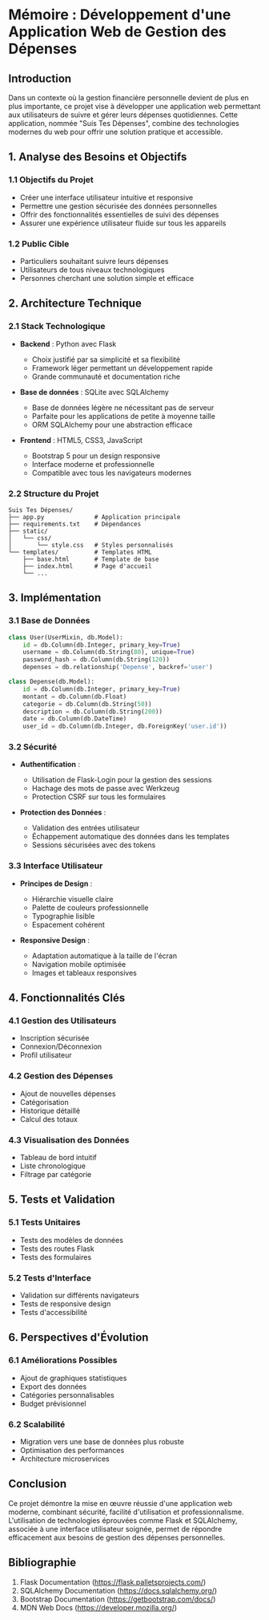 # Mémoire : Développement d'une Application Web de Gestion des Dépenses

## Introduction

Dans un contexte où la gestion financière personnelle devient de plus en plus importante, ce projet vise à développer une application web permettant aux utilisateurs de suivre et gérer leurs dépenses quotidiennes. Cette application, nommée "Suis Tes Dépenses", combine des technologies modernes du web pour offrir une solution pratique et accessible.

## 1. Analyse des Besoins et Objectifs

### 1.1 Objectifs du Projet
- Créer une interface utilisateur intuitive et responsive
- Permettre une gestion sécurisée des données personnelles
- Offrir des fonctionnalités essentielles de suivi des dépenses
- Assurer une expérience utilisateur fluide sur tous les appareils

### 1.2 Public Cible
- Particuliers souhaitant suivre leurs dépenses
- Utilisateurs de tous niveaux technologiques
- Personnes cherchant une solution simple et efficace

## 2. Architecture Technique

### 2.1 Stack Technologique
- **Backend** : Python avec Flask
  - Choix justifié par sa simplicité et sa flexibilité
  - Framework léger permettant un développement rapide
  - Grande communauté et documentation riche

- **Base de données** : SQLite avec SQLAlchemy
  - Base de données légère ne nécessitant pas de serveur
  - Parfaite pour les applications de petite à moyenne taille
  - ORM SQLAlchemy pour une abstraction efficace

- **Frontend** : HTML5, CSS3, JavaScript
  - Bootstrap 5 pour un design responsive
  - Interface moderne et professionnelle
  - Compatible avec tous les navigateurs modernes

### 2.2 Structure du Projet
```
Suis Tes Dépenses/
├── app.py              # Application principale
├── requirements.txt    # Dépendances
├── static/            
│   └── css/
│       └── style.css   # Styles personnalisés
└── templates/          # Templates HTML
    ├── base.html       # Template de base
    ├── index.html      # Page d'accueil
    └── ...
```

## 3. Implémentation

### 3.1 Base de Données
```python
class User(UserMixin, db.Model):
    id = db.Column(db.Integer, primary_key=True)
    username = db.Column(db.String(80), unique=True)
    password_hash = db.Column(db.String(120))
    depenses = db.relationship('Depense', backref='user')

class Depense(db.Model):
    id = db.Column(db.Integer, primary_key=True)
    montant = db.Column(db.Float)
    categorie = db.Column(db.String(50))
    description = db.Column(db.String(200))
    date = db.Column(db.DateTime)
    user_id = db.Column(db.Integer, db.ForeignKey('user.id'))
```

### 3.2 Sécurité
- **Authentification** :
  - Utilisation de Flask-Login pour la gestion des sessions
  - Hachage des mots de passe avec Werkzeug
  - Protection CSRF sur tous les formulaires

- **Protection des Données** :
  - Validation des entrées utilisateur
  - Échappement automatique des données dans les templates
  - Sessions sécurisées avec des tokens

### 3.3 Interface Utilisateur
- **Principes de Design** :
  - Hiérarchie visuelle claire
  - Palette de couleurs professionnelle
  - Typographie lisible
  - Espacement cohérent

- **Responsive Design** :
  - Adaptation automatique à la taille de l'écran
  - Navigation mobile optimisée
  - Images et tableaux responsives

## 4. Fonctionnalités Clés

### 4.1 Gestion des Utilisateurs
- Inscription sécurisée
- Connexion/Déconnexion
- Profil utilisateur

### 4.2 Gestion des Dépenses
- Ajout de nouvelles dépenses
- Catégorisation
- Historique détaillé
- Calcul des totaux

### 4.3 Visualisation des Données
- Tableau de bord intuitif
- Liste chronologique
- Filtrage par catégorie

## 5. Tests et Validation

### 5.1 Tests Unitaires
- Tests des modèles de données
- Tests des routes Flask
- Tests des formulaires

### 5.2 Tests d'Interface
- Validation sur différents navigateurs
- Tests de responsive design
- Tests d'accessibilité

## 6. Perspectives d'Évolution

### 6.1 Améliorations Possibles
- Ajout de graphiques statistiques
- Export des données
- Catégories personnalisables
- Budget prévisionnel

### 6.2 Scalabilité
- Migration vers une base de données plus robuste
- Optimisation des performances
- Architecture microservices

## Conclusion

Ce projet démontre la mise en œuvre réussie d'une application web moderne, combinant sécurité, facilité d'utilisation et professionnalisme. L'utilisation de technologies éprouvées comme Flask et SQLAlchemy, associée à une interface utilisateur soignée, permet de répondre efficacement aux besoins de gestion des dépenses personnelles.

## Bibliographie

1. Flask Documentation (https://flask.palletsprojects.com/)
2. SQLAlchemy Documentation (https://docs.sqlalchemy.org/)
3. Bootstrap Documentation (https://getbootstrap.com/docs/)
4. MDN Web Docs (https://developer.mozilla.org/)
